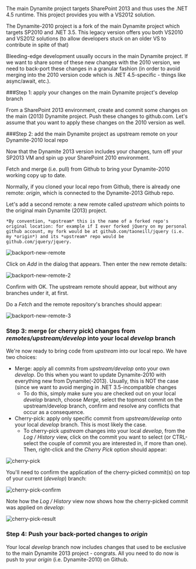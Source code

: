 The main Dynamite project targets SharePoint 2013 and thus uses the .NET 4.5 runtime. This project provides you with a VS2012 solution.

The Dynamite-2010 project is a fork of the main Dynamite project which targets SP2010 and .NET 3.5. This legacy version offers you both VS2010 and VS2012 solutions (to allow developers stuck on an older VS to contribute in spite of that)

Bleeding-edge development usually occurs in the main Dynamite project. If we want to share some of these new changes with the 2010 version, we need to back-port these changes in a granular fashion (in order to avoid merging into the 2010 version code which is .NET 4.5-specific - things like async/await, etc.).

###Step 1: apply your changes on the main Dynamite project's develop branch

From a SharePoint 2013 environment, create and commit some changes on the main (2013) Dynamite project. Push these changes to github.com. Let's assume that you want to apply these changes on the 2010 version as well.

###Step 2: add the main Dynamite project as upstream remote on your Dynamite-2010 local repo

Now that the Dynamite 2013 version includes your changes, turn off your SP2013 VM and spin up your SharePoint 2010 environment.

Fetch and merge (i.e. pull) from Github to bring your Dynamite-2010 working copy up to date.

Normally, if you cloned your local repo from Github, there is already one remote: *origin*, which is connected to the Dynamite-2013 Github repo. 

Let's add a second remote: a new remote called *upstream* which points to the original main Dynamite (2013) project. 

    *By convention, *upstream* this is the name of a forked repo's original location: for example if I ever forked jQuery on my personal github account, my fork would be at github.com/taoneill/jquery (i.e. my *origin*) and its *upstream* repo would be github.com/jquery/jquery.

![backport-new-remote](http://i.imgur.com/n07MHY3.png)

Click on *Add* in the dialog that appears. Then enter the new remote details:

![backport-new-remote-2](http://i.imgur.com/YCX4Lkn.png)

Confirm with OK. The upstream remote should appear, but without any branches under it, at first.

Do a *Fetch* and the remote repository's branches should appear:

![backport-new-remote-3](http://i.imgur.com/t4JHy8x.png)

### Step 3: merge (or cherry pick) changes from *remotes/upstream/develop* into your local *develop* branch

We're now ready to bring code from *upstream* into our local repo. We have two choices:

* Merge: apply all commits from *upstream/develop* onto your own *develop*. Do this when you want to update Dynamite-2010 with everything new from Dynamite(-2013). Usually, this is NOT the case (since we want to avoid merging in .NET 3.5-incompatible changes
    * To do this, simply make sure you are checked out on your local *develop* branch, choose *Merge*, select the topmost commit on the upstream/develop branch, confirm and resolve any conflicts that occur as a consequence.
* Cherry-pick: apply only specific commit from *upstream/develop* onto your local *develop* branch. This is most likely the case.
    * To cherry-pick *upstream* changes into your local *develop*, from the *Log / History* view, click on the commit you want to select (or CTRL-select the couple of commit you are interested in, if more than one). Then, right-click and the *Cherry Pick* option should appear:

![cherry-pick](http://i.imgur.com/Ec5FBTg.png)

You'll need to confirm the application of the cherry-picked commit(s) on top of your current (*develop*) branch:

![cherry-pick-confirm](http://i.imgur.com/0jF39La.png)

Note how the *Log / History* view now shows how the cherry-picked commit was applied on *develop*:

![cherry-pick-result](http://i.imgur.com/W73Gkx4.png)

### Step 4: Push your back-ported changes to *origin*

Your local *develop* branch now includes changes that used to be exclusive to the main Dynamite 2013 project - congrats. All you need to do now is push to your *origin* (i.e. Dynamite-2010) on Github.